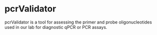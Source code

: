 # pcrValidator
pcrValidator is a tool for assessing the primer and probe oligonucleotides used in our lab for diagnostic qPCR or PCR assays. 
